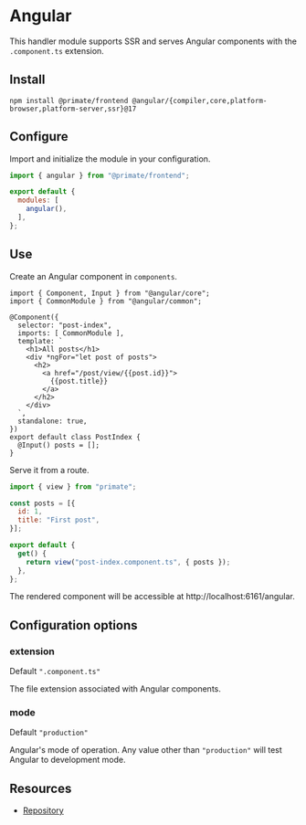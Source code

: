 # Angular

This handler module supports SSR and serves Angular components with the
`.component.ts` extension.

## Install

`npm install @primate/frontend @angular/{compiler,core,platform-browser,platform-server,ssr}@17`

## Configure

Import and initialize the module in your configuration.

```js caption=primate.config.js
import { angular } from "@primate/frontend";

export default {
  modules: [
    angular(),
  ],
};
```

## Use

Create an Angular component in `components`.

```angular-ts caption=components/post-index.component.ts
import { Component, Input } from "@angular/core";
import { CommonModule } from "@angular/common";

@Component({
  selector: "post-index",
  imports: [ CommonModule ],
  template: `
    <h1>All posts</h1>
    <div *ngFor="let post of posts">
      <h2>
        <a href="/post/view/{{post.id}}">
          {{post.title}}
        </a>
      </h2>
    </div>
  `,
  standalone: true,
})
export default class PostIndex {
  @Input() posts = [];
}
```

Serve it from a route.

```js caption=routes/angular.js
import { view } from "primate";

const posts = [{
  id: 1,
  title: "First post",
}];

export default {
  get() {
    return view("post-index.component.ts", { posts });
  },
};
```

The rendered component will be accessible at http://localhost:6161/angular.

## Configuration options

### extension

Default `".component.ts"`

The file extension associated with Angular components.

### mode

Default `"production"`

Angular's mode of operation. Any value other than `"production"` will test
Angular to development mode.

## Resources

* [Repository][repo]

[repo]: https://github.com/primatejs/primate/tree/master/packages/frontend
